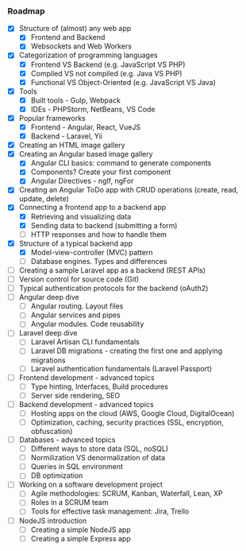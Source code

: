 ### Roadmap

- [X] Structure of (almost) any web app
    - [X] Frontend and Backend
    - [X] Websockets and Web Workers
- [X] Categorization of programming languages
    - [X] Frontend VS Backend (e.g. JavaScript VS PHP)
    - [X] Compiled VS not compiled (e.g. Java VS PHP)
    - [X] Functional VS Object-Oriented (e.g. JavaScript VS Java)
- [X] Tools
    - [X] Built tools - Gulp, Webpack
    - [X] IDEs - PHPStorm, NetBeans, VS Code
- [X] Popular frameworks
    - [X] Frontend - Angular, React, VueJS
    - [X] Backend - Laravel, Yii
- [X] Creating an HTML image gallery
- [X] Creating an Angular based image gallery
    - [X] Angular CLI basics: command to generate components
    - [X] Components? Create your first component
    - [X] Angular Directives - ngIf, ngFor
- [X] Creating an Angular ToDo app with CRUD operations (create, read, update, delete)
- [X] Connecting a frontend app to a backend app
    - [X] Retrieving and visualizing data
    - [X] Sending data to backend (submitting a form)
    - [ ] HTTP responses and how to handle them
- [X] Structure of a typical backend app
    - [X] Model-view-controller (MVC) pattern
    - [ ] Database engines. Types and differences
- [ ] Creating a sample Laravel app as a backend (REST APIs)
- [ ] Version control for source code (Git)
- [ ] Typical authentication protocols for the backend (oAuth2)
- [ ] Angular deep dive
    - [ ] Angular routing. Layout files
    - [ ] Angular services and pipes
    - [ ] Angular modules. Code reusability
- [ ] Laravel deep dive
    - [ ] Laravel Artisan CLI fundamentals
    - [ ] Laravel DB migrations - creating the first one and applying migrations
    - [ ] Laravel authentication fundamentals (Laravel Passport)
- [ ] Frontend development - advanced topics
    - [ ] Type hinting, Interfaces, Build procedures
    - [ ] Server side rendering, SEO
- [ ] Backend development - advanced topics
    - [ ] Hosting apps on the cloud (AWS, Google Cloud, DigitalOcean)
    - [ ] Optimization, caching, security practices (SSL, encryption, obfuscation)
- [ ] Databases - advanced topics
    - [ ] Different ways to store data (SQL, noSQL)
    - [ ] Normilization VS denormalization of data
    - [ ] Queries in SQL environment
    - [ ] DB optimization
- [ ] Working on a software development project
    - [ ] Agile methodologies: SCRUM, Kanban, Waterfall, Lean, XP
    - [ ] Roles in a SCRUM team
    - [ ] Tools for effective task management: Jira, Trello
- [ ] NodeJS introduction
    - [ ] Creating a simple NodeJS app
    - [ ] Creating a simple Express app

